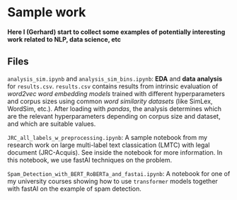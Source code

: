 # Sample work 

**Here I (Gerhard) start to collect some examples of potentially interesting work related to NLP, data science, etc**

## Files

`analysis_sim.ipynb` and `analysis_sim_bins.ipynb`: **EDA** and **data analysis** for `results.csv`. `results.csv` contains results from intrinsic evaluation of *word2vec word embedding models* trained with different hyperparameters and corpus sizes using common *word similarity datasets* (like SimLex, WordSim, etc.).
After loading with *pandas*, the analysis determines which are the relevant hyperparameters depending on corpus size and dataset, and which are suitable values.

`JRC_all_labels_w_preprocessing.ipynb`: A sample notebook from my research work on large multi-label text classication (LMTC) with legal document (JRC-Acquis). See inside the notebook for more information. In this notebook, we use fastAI techniques on the problem. 

`Spam_Detection_with_BERT_RoBERTa_and_fastai.ipynb`: A notebook for one of my university courses showing how to use `transformer` models together with fastAI on the example of spam detection.

